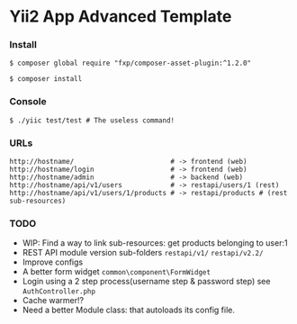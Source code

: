 Yii2 App Advanced Template
==========================

### Install
``` 
$ composer global require "fxp/composer-asset-plugin:^1.2.0"

$ composer install
```

### Console
```
$ ./yiic test/test # The useless command!
```

### URLs
```
http://hostname/                        # -> frontend (web)
http://hostname/login                   # -> frontend (web)
http://hostname/admin                   # -> backend (web)
http://hostname/api/v1/users            # -> restapi/users/1 (rest)
http://hostname/api/v1/users/1/products # -> restapi/products # (rest sub-resources)
```

### TODO
* WIP: Find a way to link sub-resources: get products belonging to user:1
* REST API module version sub-folders `restapi/v1/` `restapi/v2.2/`
* Improve configs
* A better form widget `common\component\FormWidget`
* Login using a 2 step process(username step & password step) see `AuthController.php`
* Cache warmer!?
* Need a better Module class: that autoloads its config file.
